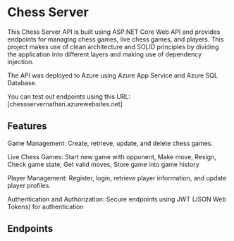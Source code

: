 # Chess Server

This Chess Server API is built using ASP.NET Core Web API and provides endpoints for managing chess games, live chess games, and players. This project makes use of clean architecture and SOLID principles by dividing the application into different layers and making use of dependency injection. 

The API was deployed to Azure using Azure App Service and Azure SQL Database.

You can test out endpoints using this URL: [chessservernathan.azurewebsites.net]

## Features

Game Management: Create, retrieve, update, and delete chess games.

Live Chess Games: Start new game with opponent, Make move, Resign, Check game state, Get valid moves, Store game into game history

Player Management: Register, login, retrieve player information, and update player profiles.

Authentication and Authorization: Secure endpoints using JWT (JSON Web Tokens) for authentication 

## Endpoints


